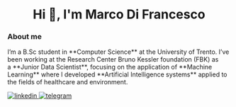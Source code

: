 <h1 align="center">Hi 👋, I'm Marco Di Francesco</h1>

<h3>About me</h3>
I’m a B.Sc student in **Computer Science** at the University of Trento. I’ve been working at the Research Center Bruno Kessler foundation (FBK) as a **Junior Data Scientist**, focusing on the application of **Machine Learning** where I developed **Artificial Intelligence systems** applied to the fields of healthcare and environment.

[
  ![linkedin](https://img.shields.io/badge/LinkedIn-0077B5?style=for-the-badge&logo=linkedin&logoColor=white)
](https://www.linkedin.com/in/marcodifran/)
[
  ![telegram](https://img.shields.io/badge/Telegram-2CA5E0?style=for-the-badge&logo=telegram&logoColor=white)
](https://t.me/marcodifrancesco)
